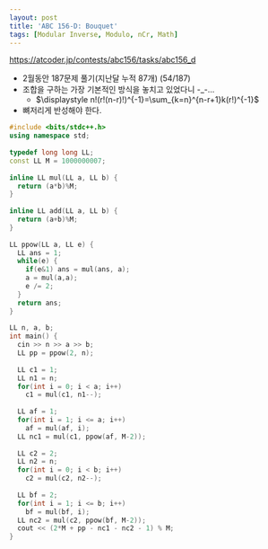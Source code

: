 ```yaml
---
layout: post
title: 'ABC 156-D: Bouquet'
tags: [Modular Inverse, Modulo, nCr, Math]
---
```


<https://atcoder.jp/contests/abc156/tasks/abc156_d>

- 2월동안 187문제 풀기(지난달 누적 87개) (54/187)
- 조합을 구하는 가장 기본적인 방식을 놓치고 있었다니 -_-...
  - $\displaystyle n!(r!(n-r)!)^{-1}=\sum_{k=n}^{n-r+1}k(r!)^{-1}$
- 뼈저리게 반성해야 한다.

```c++
#include <bits/stdc++.h>
using namespace std;
 
typedef long long LL;
const LL M = 1000000007;
 
inline LL mul(LL a, LL b) {
  return (a*b)%M;
}
 
inline LL add(LL a, LL b) {
  return (a+b)%M;
}
 
LL ppow(LL a, LL e) {
  LL ans = 1;
  while(e) {
    if(e&1) ans = mul(ans, a);
    a = mul(a,a);
    e /= 2;
  }
  return ans;
}
 
LL n, a, b;
int main() {
  cin >> n >> a >> b;
  LL pp = ppow(2, n);
 
  LL c1 = 1;
  LL n1 = n;
  for(int i = 0; i < a; i++)
    c1 = mul(c1, n1--);
 
  LL af = 1;
  for(int i = 1; i <= a; i++)
    af = mul(af, i);
  LL nc1 = mul(c1, ppow(af, M-2));
 
  LL c2 = 2;
  LL n2 = n;
  for(int i = 0; i < b; i++)
    c2 = mul(c2, n2--);
 
  LL bf = 2;
  for(int i = 1; i <= b; i++)
    bf = mul(bf, i);
  LL nc2 = mul(c2, ppow(bf, M-2));
  cout << (2*M + pp - nc1 - nc2 - 1) % M;
}
```